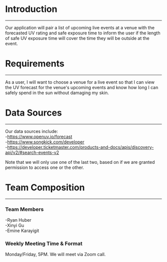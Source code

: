 # Introduction
***  
Our application will pair a list of upcoming live events at a venue with the forecasted UV rating and safe exposure time to
inform the user if the length of safe UV exposure time will cover the time they will be outside at the event.

# Requirements  
***
As a user, I will want to choose a venue for a live event so that I can view the UV forecast for the venue's upcoming events
and know how long I can safely spend in the sun without damaging my skin.

# Data Sources
***  
Our data sources include:  
-https://www.openuv.io/forecast  
-https://www.songkick.com/developer  
-https://developer.ticketmaster.com/products-and-docs/apis/discovery-api/v2/#search-events-v2  
  
Note that we will only use one of the last two, based on if we are granted permission to access one or the other.

# Team Composition
***  
### Team Members
-Ryan Huber  
-Xinyi Gu  
-Emine Karayigit    
### Weekly Meeting Time & Format
Monday/Friday, 5PM. We will meet via Zoom call.

